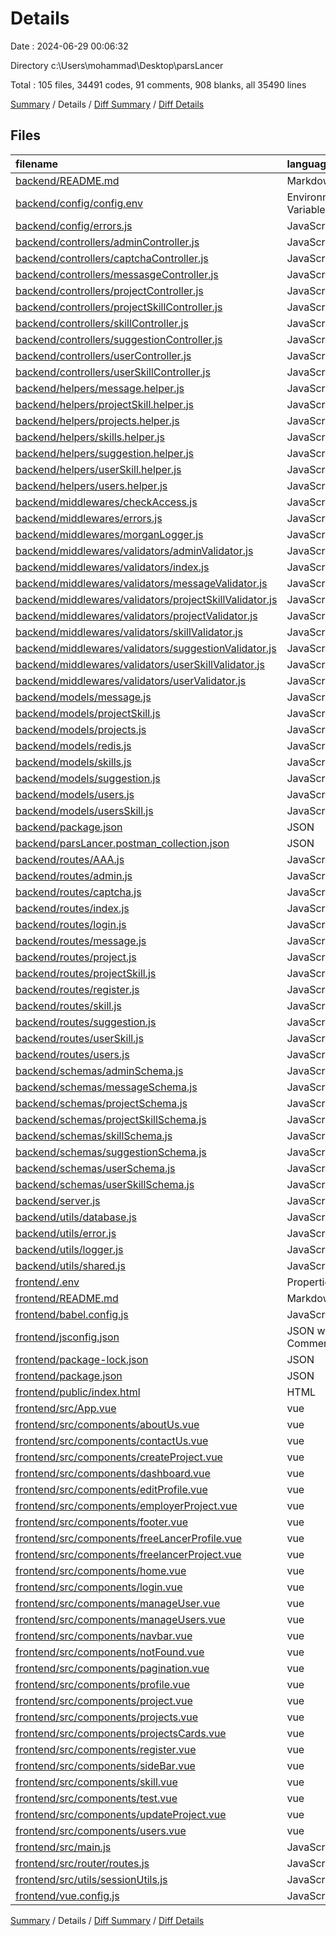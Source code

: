 # Details

Date : 2024-06-29 00:06:32

Directory c:\\Users\\mohammad\\Desktop\\parsLancer

Total : 105 files,  34491 codes, 91 comments, 908 blanks, all 35490 lines

[Summary](results.md) / Details / [Diff Summary](diff.md) / [Diff Details](diff-details.md)

## Files
| filename | language | code | comment | blank | total |
| :--- | :--- | ---: | ---: | ---: | ---: |
| [backend/README.md](/backend/README.md) | Markdown | 2 | 0 | 1 | 3 |
| [backend/config/config.env](/backend/config/config.env) | Environment Variables | 9 | 0 | 3 | 12 |
| [backend/config/errors.js](/backend/config/errors.js) | JavaScript | 1 | 0 | 0 | 1 |
| [backend/controllers/adminController.js](/backend/controllers/adminController.js) | JavaScript | 41 | 0 | 6 | 47 |
| [backend/controllers/captchaController.js](/backend/controllers/captchaController.js) | JavaScript | 31 | 0 | 9 | 40 |
| [backend/controllers/messasgeController.js](/backend/controllers/messasgeController.js) | JavaScript | 91 | 3 | 14 | 108 |
| [backend/controllers/projectController.js](/backend/controllers/projectController.js) | JavaScript | 152 | 2 | 21 | 175 |
| [backend/controllers/projectSkillController.js](/backend/controllers/projectSkillController.js) | JavaScript | 88 | 0 | 10 | 98 |
| [backend/controllers/skillController.js](/backend/controllers/skillController.js) | JavaScript | 61 | 0 | 5 | 66 |
| [backend/controllers/suggestionController.js](/backend/controllers/suggestionController.js) | JavaScript | 94 | 1 | 15 | 110 |
| [backend/controllers/userController.js](/backend/controllers/userController.js) | JavaScript | 92 | 0 | 16 | 108 |
| [backend/controllers/userSkillController.js](/backend/controllers/userSkillController.js) | JavaScript | 71 | 1 | 10 | 82 |
| [backend/helpers/message.helper.js](/backend/helpers/message.helper.js) | JavaScript | 57 | 3 | 11 | 71 |
| [backend/helpers/projectSkill.helper.js](/backend/helpers/projectSkill.helper.js) | JavaScript | 51 | 0 | 10 | 61 |
| [backend/helpers/projects.helper.js](/backend/helpers/projects.helper.js) | JavaScript | 76 | 4 | 11 | 91 |
| [backend/helpers/skills.helper.js](/backend/helpers/skills.helper.js) | JavaScript | 47 | 0 | 8 | 55 |
| [backend/helpers/suggestion.helper.js](/backend/helpers/suggestion.helper.js) | JavaScript | 62 | 0 | 9 | 71 |
| [backend/helpers/userSkill.helper.js](/backend/helpers/userSkill.helper.js) | JavaScript | 51 | 0 | 10 | 61 |
| [backend/helpers/users.helper.js](/backend/helpers/users.helper.js) | JavaScript | 138 | 5 | 12 | 155 |
| [backend/middlewares/checkAccess.js](/backend/middlewares/checkAccess.js) | JavaScript | 25 | 1 | 2 | 28 |
| [backend/middlewares/errors.js](/backend/middlewares/errors.js) | JavaScript | 29 | 0 | 3 | 32 |
| [backend/middlewares/morganLogger.js](/backend/middlewares/morganLogger.js) | JavaScript | 13 | 0 | 1 | 14 |
| [backend/middlewares/validators/adminValidator.js](/backend/middlewares/validators/adminValidator.js) | JavaScript | 25 | 0 | 6 | 31 |
| [backend/middlewares/validators/index.js](/backend/middlewares/validators/index.js) | JavaScript | 0 | 0 | 1 | 1 |
| [backend/middlewares/validators/messageValidator.js](/backend/middlewares/validators/messageValidator.js) | JavaScript | 30 | 8 | 7 | 45 |
| [backend/middlewares/validators/projectSkillValidator.js](/backend/middlewares/validators/projectSkillValidator.js) | JavaScript | 30 | 0 | 6 | 36 |
| [backend/middlewares/validators/projectValidator.js](/backend/middlewares/validators/projectValidator.js) | JavaScript | 25 | 0 | 6 | 31 |
| [backend/middlewares/validators/skillValidator.js](/backend/middlewares/validators/skillValidator.js) | JavaScript | 30 | 0 | 6 | 36 |
| [backend/middlewares/validators/suggestionValidator.js](/backend/middlewares/validators/suggestionValidator.js) | JavaScript | 37 | 0 | 6 | 43 |
| [backend/middlewares/validators/userSkillValidator.js](/backend/middlewares/validators/userSkillValidator.js) | JavaScript | 30 | 0 | 6 | 36 |
| [backend/middlewares/validators/userValidator.js](/backend/middlewares/validators/userValidator.js) | JavaScript | 29 | 0 | 6 | 35 |
| [backend/models/message.js](/backend/models/message.js) | JavaScript | 30 | 1 | 6 | 37 |
| [backend/models/projectSkill.js](/backend/models/projectSkill.js) | JavaScript | 19 | 0 | 4 | 23 |
| [backend/models/projects.js](/backend/models/projects.js) | JavaScript | 50 | 0 | 3 | 53 |
| [backend/models/redis.js](/backend/models/redis.js) | JavaScript | 27 | 1 | 8 | 36 |
| [backend/models/skills.js](/backend/models/skills.js) | JavaScript | 17 | 0 | 3 | 20 |
| [backend/models/suggestion.js](/backend/models/suggestion.js) | JavaScript | 38 | 0 | 6 | 44 |
| [backend/models/users.js](/backend/models/users.js) | JavaScript | 47 | 0 | 1 | 48 |
| [backend/models/usersSkill.js](/backend/models/usersSkill.js) | JavaScript | 19 | 0 | 4 | 23 |
| [backend/package.json](/backend/package.json) | JSON | 32 | 0 | 1 | 33 |
| [backend/parsLancer.postman_collection.json](/backend/parsLancer.postman_collection.json) | JSON | 7,451 | 0 | 0 | 7,451 |
| [backend/routes/AAA.js](/backend/routes/AAA.js) | JavaScript | 8 | 0 | 1 | 9 |
| [backend/routes/admin.js](/backend/routes/admin.js) | JavaScript | 8 | 0 | 3 | 11 |
| [backend/routes/captcha.js](/backend/routes/captcha.js) | JavaScript | 6 | 0 | 3 | 9 |
| [backend/routes/index.js](/backend/routes/index.js) | JavaScript | 13 | 0 | 1 | 14 |
| [backend/routes/login.js](/backend/routes/login.js) | JavaScript | 7 | 0 | 2 | 9 |
| [backend/routes/message.js](/backend/routes/message.js) | JavaScript | 10 | 0 | 2 | 12 |
| [backend/routes/project.js](/backend/routes/project.js) | JavaScript | 12 | 0 | 5 | 17 |
| [backend/routes/projectSkill.js](/backend/routes/projectSkill.js) | JavaScript | 10 | 0 | 4 | 14 |
| [backend/routes/register.js](/backend/routes/register.js) | JavaScript | 7 | 0 | 2 | 9 |
| [backend/routes/skill.js](/backend/routes/skill.js) | JavaScript | 10 | 0 | 1 | 11 |
| [backend/routes/suggestion.js](/backend/routes/suggestion.js) | JavaScript | 11 | 0 | 5 | 16 |
| [backend/routes/userSkill.js](/backend/routes/userSkill.js) | JavaScript | 10 | 0 | 4 | 14 |
| [backend/routes/users.js](/backend/routes/users.js) | JavaScript | 9 | 0 | 1 | 10 |
| [backend/schemas/adminSchema.js](/backend/schemas/adminSchema.js) | JavaScript | 51 | 0 | 3 | 54 |
| [backend/schemas/messageSchema.js](/backend/schemas/messageSchema.js) | JavaScript | 23 | 1 | 4 | 28 |
| [backend/schemas/projectSchema.js](/backend/schemas/projectSchema.js) | JavaScript | 24 | 0 | 4 | 28 |
| [backend/schemas/projectSkillSchema.js](/backend/schemas/projectSkillSchema.js) | JavaScript | 14 | 0 | 1 | 15 |
| [backend/schemas/skillSchema.js](/backend/schemas/skillSchema.js) | JavaScript | 14 | 0 | 1 | 15 |
| [backend/schemas/suggestionSchema.js](/backend/schemas/suggestionSchema.js) | JavaScript | 31 | 0 | 3 | 34 |
| [backend/schemas/userSchema.js](/backend/schemas/userSchema.js) | JavaScript | 86 | 0 | 5 | 91 |
| [backend/schemas/userSkillSchema.js](/backend/schemas/userSkillSchema.js) | JavaScript | 14 | 0 | 1 | 15 |
| [backend/server.js](/backend/server.js) | JavaScript | 42 | 1 | 9 | 52 |
| [backend/utils/database.js](/backend/utils/database.js) | JavaScript | 18 | 0 | 8 | 26 |
| [backend/utils/error.js](/backend/utils/error.js) | JavaScript | 6 | 0 | 2 | 8 |
| [backend/utils/logger.js](/backend/utils/logger.js) | JavaScript | 43 | 0 | 3 | 46 |
| [backend/utils/shared.js](/backend/utils/shared.js) | JavaScript | 3 | 0 | 0 | 3 |
| [frontend/.env](/frontend/.env) | Properties | 2 | 1 | 3 | 6 |
| [frontend/README.md](/frontend/README.md) | Markdown | 19 | 0 | 6 | 25 |
| [frontend/babel.config.js](/frontend/babel.config.js) | JavaScript | 5 | 0 | 1 | 6 |
| [frontend/jsconfig.json](/frontend/jsconfig.json) | JSON with Comments | 19 | 0 | 1 | 20 |
| [frontend/package-lock.json](/frontend/package-lock.json) | JSON | 20,637 | 0 | 1 | 20,638 |
| [frontend/package.json](/frontend/package.json) | JSON | 47 | 0 | 1 | 48 |
| [frontend/public/index.html](/frontend/public/index.html) | HTML | 16 | 1 | 1 | 18 |
| [frontend/src/App.vue](/frontend/src/App.vue) | vue | 19 | 0 | 3 | 22 |
| [frontend/src/components/aboutUs.vue](/frontend/src/components/aboutUs.vue) | vue | 49 | 0 | 4 | 53 |
| [frontend/src/components/contactUs.vue](/frontend/src/components/contactUs.vue) | vue | 72 | 0 | 4 | 76 |
| [frontend/src/components/createProject.vue](/frontend/src/components/createProject.vue) | vue | 185 | 0 | 25 | 210 |
| [frontend/src/components/dashboard.vue](/frontend/src/components/dashboard.vue) | vue | 45 | 3 | 8 | 56 |
| [frontend/src/components/editProfile.vue](/frontend/src/components/editProfile.vue) | vue | 299 | 5 | 34 | 338 |
| [frontend/src/components/employerProject.vue](/frontend/src/components/employerProject.vue) | vue | 43 | 0 | 5 | 48 |
| [frontend/src/components/footer.vue](/frontend/src/components/footer.vue) | vue | 87 | 0 | 14 | 101 |
| [frontend/src/components/freeLancerProfile.vue](/frontend/src/components/freeLancerProfile.vue) | vue | 176 | 1 | 30 | 207 |
| [frontend/src/components/freelancerProject.vue](/frontend/src/components/freelancerProject.vue) | vue | 43 | 0 | 5 | 48 |
| [frontend/src/components/home.vue](/frontend/src/components/home.vue) | vue | 173 | 7 | 12 | 192 |
| [frontend/src/components/login.vue](/frontend/src/components/login.vue) | vue | 128 | 0 | 18 | 146 |
| [frontend/src/components/manageUser.vue](/frontend/src/components/manageUser.vue) | vue | 314 | 8 | 34 | 356 |
| [frontend/src/components/manageUsers.vue](/frontend/src/components/manageUsers.vue) | vue | 184 | 3 | 26 | 213 |
| [frontend/src/components/navbar.vue](/frontend/src/components/navbar.vue) | vue | 105 | 6 | 17 | 128 |
| [frontend/src/components/notFound.vue](/frontend/src/components/notFound.vue) | vue | 48 | 0 | 8 | 56 |
| [frontend/src/components/pagination.vue](/frontend/src/components/pagination.vue) | vue | 43 | 1 | 5 | 49 |
| [frontend/src/components/profile.vue](/frontend/src/components/profile.vue) | vue | 183 | 2 | 27 | 212 |
| [frontend/src/components/project.vue](/frontend/src/components/project.vue) | vue | 488 | 7 | 60 | 555 |
| [frontend/src/components/projects.vue](/frontend/src/components/projects.vue) | vue | 192 | 2 | 34 | 228 |
| [frontend/src/components/projectsCards.vue](/frontend/src/components/projectsCards.vue) | vue | 171 | 3 | 26 | 200 |
| [frontend/src/components/register.vue](/frontend/src/components/register.vue) | vue | 147 | 0 | 20 | 167 |
| [frontend/src/components/sideBar.vue](/frontend/src/components/sideBar.vue) | vue | 119 | 1 | 15 | 135 |
| [frontend/src/components/skill.vue](/frontend/src/components/skill.vue) | vue | 138 | 2 | 30 | 170 |
| [frontend/src/components/test.vue](/frontend/src/components/test.vue) | vue | 58 | 0 | 4 | 62 |
| [frontend/src/components/updateProject.vue](/frontend/src/components/updateProject.vue) | vue | 270 | 0 | 40 | 310 |
| [frontend/src/components/users.vue](/frontend/src/components/users.vue) | vue | 135 | 1 | 15 | 151 |
| [frontend/src/main.js](/frontend/src/main.js) | JavaScript | 19 | 2 | 9 | 30 |
| [frontend/src/router/routes.js](/frontend/src/router/routes.js) | JavaScript | 44 | 0 | 4 | 48 |
| [frontend/src/utils/sessionUtils.js](/frontend/src/utils/sessionUtils.js) | JavaScript | 27 | 3 | 6 | 36 |
| [frontend/vue.config.js](/frontend/vue.config.js) | JavaScript | 4 | 0 | 1 | 5 |

[Summary](results.md) / Details / [Diff Summary](diff.md) / [Diff Details](diff-details.md)